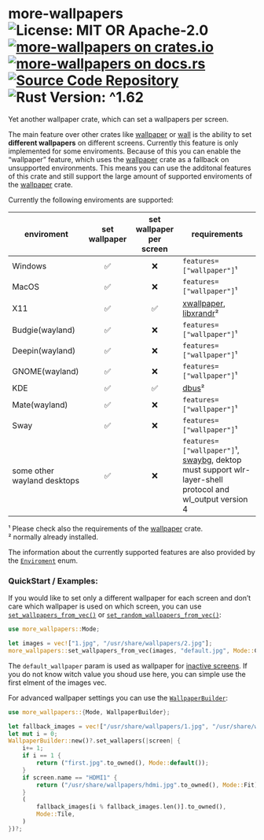 # more-wallpapers ![License: MIT OR Apache-2.0](https://img.shields.io/badge/license-MIT%20OR%20Apache--2.0-blue) [![more-wallpapers on crates.io](https://img.shields.io/crates/v/more-wallpapers)](https://crates.io/crates/more-wallpapers) [![more-wallpapers on docs.rs](https://docs.rs/more-wallpapers/badge.svg)](https://docs.rs/more-wallpapers) [![Source Code Repository](https://img.shields.io/badge/Code-On%20GitHub-blue?logo=GitHub)](https://github.com/LuckyTurtleDev/more-wallpapers) ![Rust Version: ^1.62](https://img.shields.io/badge/rustc-%5E1.62-orange.svg)

Yet another wallpaper crate, which can set a wallpapers per screen.

The main feature over other crates like [wallpaper][__link0] or [wall][__link1] is the ability to set **different wallpapers** on different screens. Currently this feature is only implemented for some enviroments. Because of this you can enable the “wallpaper” feature, which uses the [wallpaper][__link2] crate as a fallback on unsupported environments. This means you can use the additonal features of this crate and still support the large amount of supported enviroments of the [wallpaper][__link3] crate.

Currently the following enviroments are supported:

| enviroment | set wallpaper | set wallpaper per screen | requirements |
| --- |:---:|:---:| --- |
| Windows | ✅ | ❌ | `features=["wallpaper"]`¹ |
| MacOS | ✅ | ❌ | `features=["wallpaper"]`¹ |
| X11 | ✅ | ✅ | [xwallpaper][__link4], [libxrandr][__link5]² |
| Budgie(wayland) | ✅ | ❌ | `features=["wallpaper"]`¹ |
| Deepin(wayland) | ✅ | ❌ | `features=["wallpaper"]`¹ |
| GNOME(wayland) | ✅ | ❌ | `features=["wallpaper"]`¹ |
| KDE | ✅ | ✅ | [dbus][__link6]² |
| Mate(wayland) | ✅ | ❌ | `features=["wallpaper"]`¹ |
| Sway | ✅ | ❌ | `features=["wallpaper"]`¹ |
| some other wayland desktops | ✅ | ❌ | `features=["wallpaper"]`¹, [swaybg][__link7], dektop must support wlr-layer-shell protocol and wl_output version 4 |

¹ Please check also the requirements of the [wallpaper][__link8] crate.</br> ² normally already installed.

The information about the currently supported features are also provided by the [`Enviroment`][__link9] enum.


### QuickStart / Examples:

If you would like to set only a different wallpaper for each screen and don’t care which wallpaper is used on which screen, you can use [`set_wallpapers_from_vec()`][__link10] or [`set_random_wallpapers_from_vec()`][__link11]:


```rust
use more_wallpapers::Mode;

let images = vec!["1.jpg", "/usr/share/wallpapers/2.jpg"];
more_wallpapers::set_wallpapers_from_vec(images, "default.jpg", Mode::Crop)?;
```

The `default_wallpaper` param is used as wallpaper for [inactive screens][__link12]. If you do not know witch value you shoud use here, you can simple use the first elment of the images vec.

For advanced wallpaper settings you can use the [`WallpaperBuilder`][__link13]:


```rust
use more_wallpapers::{Mode, WallpaperBuilder};

let fallback_images = vec!["/usr/share/wallpapers/1.jpg", "/usr/share/wallpapers/2.jpg"];
let mut i = 0;
WallpaperBuilder::new()?.set_wallapers(|screen| {
	i+= 1;
	if i == 1 {
		return ("first.jpg".to_owned(), Mode::default());
	}
	if screen.name == "HDMI1" {
		return ("/usr/share/wallpapers/hdmi.jpg".to_owned(), Mode::Fit);
	}
	(
		fallback_images[i % fallback_images.len()].to_owned(),
		Mode::Tile,
	)
})?;
```


 [__cargo_doc2readme_dependencies_info]: ggGkYW0BYXSEGyDwipHVMb5RGxgd3zutc1TvG3ARKV4UcQ1NGyM1aXabIPYbYXKEG90PL9X5JX5OG3UnH-XF6s_oGwB-CWSlQtyyG63AxQZ_KLHPYWSBg29tb3JlLXdhbGxwYXBlcnNlMC4xLjFvbW9yZV93YWxscGFwZXJz
 [__link0]: https://crates.io/crates/wallpaper
 [__link1]: https://crates.io/crates/wall
 [__link10]: https://docs.rs/more-wallpapers/0.1.1/more_wallpapers/?search=set_wallpapers_from_vec
 [__link11]: `set_random_wallpapers_from_vec()`
 [__link12]: https://docs.rs/more-wallpapers/0.1.1/more_wallpapers/?search=Screen::active
 [__link13]: https://docs.rs/more-wallpapers/0.1.1/more_wallpapers/struct.WallpaperBuilder.html
 [__link2]: https://crates.io/crates/wallpaper
 [__link3]: https://crates.io/crates/wallpaper
 [__link4]: https://github.com/stoeckmann/xwallpaper
 [__link5]: https://gitlab.freedesktop.org/xorg/app/xrandr
 [__link6]: https://gitlab.freedesktop.org/dbus/dbus
 [__link7]: https://github.com/swaywm/swaybg
 [__link8]: https://crates.io/crates/wallpaper
 [__link9]: https://docs.rs/more-wallpapers/0.1.1/more_wallpapers/enum.Enviroment.html
